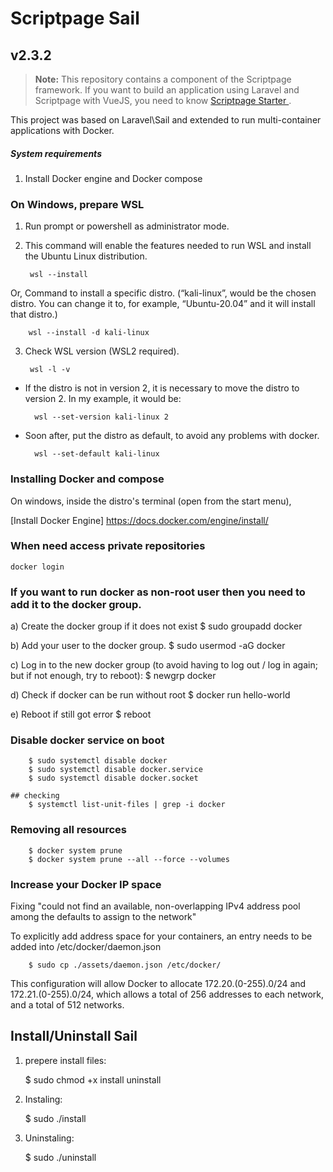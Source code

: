 # Scriptpage Sail

## v2.3.2

> **Note:** This repository contains a component of the Scriptpage framework. If you want to build an application using Laravel and Scriptpage with VueJS, you need to know [Scriptpage Starter ](https://github.com/tuliogoncalves/starter-with-vuejs).

This project was based on Laravel\Sail and extended to run multi-container applications with Docker.

##### System requirements

1) Install Docker engine and Docker compose

### On Windows, prepare WSL

1) Run prompt or powershell as administrator mode.
2) This command will enable the features needed to run WSL and install the Ubuntu Linux distribution.

        wsl --install

Or, Command to install a specific distro. (“kali-linux”, would be the chosen distro. You can change it to, for example, “Ubuntu-20.04” and it will install that distro.)

        wsl --install -d kali-linux

3) Check WSL version (WSL2 required).

        wsl -l -v

- If the distro is not in version 2, it is necessary to move the distro to version 2. In my example, it would be:

        wsl --set-version kali-linux 2

- Soon after, put the distro as default, to avoid any problems with docker.

        wsl --set-default kali-linux

### Installing Docker and compose

On windows, inside the distro's terminal (open from the start menu),

[Install Docker Engine] https://docs.docker.com/engine/install/

### When need access private repositories

    docker login

### If you want to run docker as non-root user then you need to add it to the docker group.

a) Create the docker group if it does not exist
        $ sudo groupadd docker

b) Add your user to the docker group.
        $ sudo usermod -aG docker <USER>

c) Log in to the new docker group (to avoid having to log out / log in again; but if not enough, try to reboot):
        $ newgrp docker

d) Check if docker can be run without root
        $ docker run hello-world

e) Reboot if still got error
        $ reboot

### Disable docker service on boot

        $ sudo systemctl disable docker
        $ sudo systemctl disable docker.service
        $ sudo systemctl disable docker.socket

    ## checking
        $ systemctl list-unit-files | grep -i docker

### Removing all resources

        $ docker system prune
        $ docker system prune --all --force --volumes

### Increase your Docker IP space

Fixing "could not find an available, non-overlapping IPv4 address pool among the defaults to assign to the network"

To explicitly add address space for your containers, an entry needs to be added into /etc/docker/daemon.json

        $ sudo cp ./assets/daemon.json /etc/docker/

This configuration will allow Docker to allocate 172.20.(0-255).0/24 and 172.21.(0-255).0/24, which allows a total of 256 addresses to each network, and a total of 512 networks.

## Install/Uninstall Sail

1) prepere install files:

   $ sudo chmod +x install uninstall

2) Instaling:

   $ sudo ./install

3) Uninstaling:

   $ sudo ./uninstall
